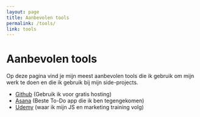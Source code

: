 ```yaml
---
layout: page
title: Aanbevolen tools
permalink: /tools/
link: tools
---
```



<h1  style="">Aanbevolen tools</h1>
<p class="subtitle">Op deze pagina vind je mijn meest aanbevolen tools die ik gebruik om mijn werk te doen en die ik gebruik bij mijn side-projects.
</p>
<!--<p>
 Ik krijg via sommige links een commissie of een bonus wanneer je aanmeldt voor sommige van deze tools met behulp van de onderstaande links. Je betaalt niets extra’s. Bovendien zijn de meeste gratis. Ik zeg een win-win!</p>
-->
<ul>
<li><a href="https://www.github.com" target="_BLANK">Github</a> (Gebruik ik voor gratis hosting)</li>
<li><a href="https://www.asana.com" target="_BLANK">Asana</a> (Beste To-Do app die ik ben tegengekomen)</li>
<li><a href="https://www.udemy.com" target="_BLANK">Udemy</a> (waar ik mijn JS en marketing training volg)</li>
</ul>



